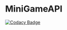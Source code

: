 # MiniGameAPI
[![Codacy Badge](https://api.codacy.com/project/badge/Grade/921ba65af2d740beaed9045b8bd9b7ad)](https://app.codacy.com/gh/SimonAtelier/MiniGameAPI?utm_source=github.com&utm_medium=referral&utm_content=SimonAtelier/MiniGameAPI&utm_campaign=Badge_Grade_Settings)